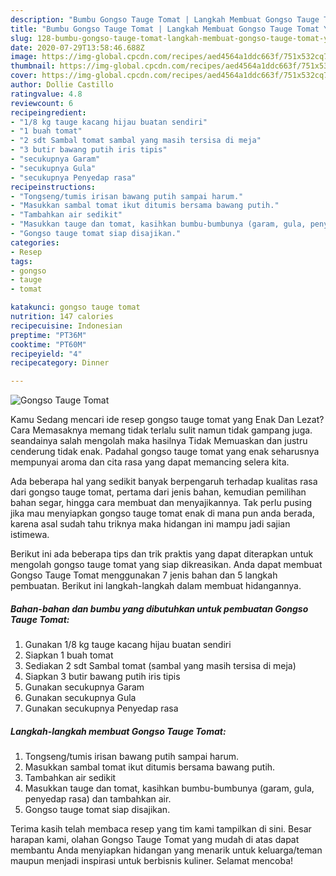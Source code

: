 ```yaml
---
description: "Bumbu Gongso Tauge Tomat | Langkah Membuat Gongso Tauge Tomat Yang Enak Banget"
title: "Bumbu Gongso Tauge Tomat | Langkah Membuat Gongso Tauge Tomat Yang Enak Banget"
slug: 128-bumbu-gongso-tauge-tomat-langkah-membuat-gongso-tauge-tomat-yang-enak-banget
date: 2020-07-29T13:58:46.688Z
image: https://img-global.cpcdn.com/recipes/aed4564a1ddc663f/751x532cq70/gongso-tauge-tomat-foto-resep-utama.jpg
thumbnail: https://img-global.cpcdn.com/recipes/aed4564a1ddc663f/751x532cq70/gongso-tauge-tomat-foto-resep-utama.jpg
cover: https://img-global.cpcdn.com/recipes/aed4564a1ddc663f/751x532cq70/gongso-tauge-tomat-foto-resep-utama.jpg
author: Dollie Castillo
ratingvalue: 4.8
reviewcount: 6
recipeingredient:
- "1/8 kg tauge kacang hijau buatan sendiri"
- "1 buah tomat"
- "2 sdt Sambal tomat sambal yang masih tersisa di meja"
- "3 butir bawang putih iris tipis"
- "secukupnya Garam"
- "secukupnya Gula"
- "secukupnya Penyedap rasa"
recipeinstructions:
- "Tongseng/tumis irisan bawang putih sampai harum."
- "Masukkan sambal tomat ikut ditumis bersama bawang putih."
- "Tambahkan air sedikit"
- "Masukkan tauge dan tomat, kasihkan bumbu-bumbunya (garam, gula, penyedap rasa) dan tambahkan air."
- "Gongso tauge tomat siap disajikan."
categories:
- Resep
tags:
- gongso
- tauge
- tomat

katakunci: gongso tauge tomat 
nutrition: 147 calories
recipecuisine: Indonesian
preptime: "PT36M"
cooktime: "PT60M"
recipeyield: "4"
recipecategory: Dinner

---
```



![Gongso Tauge Tomat](https://img-global.cpcdn.com/recipes/aed4564a1ddc663f/751x532cq70/gongso-tauge-tomat-foto-resep-utama.jpg)

Kamu Sedang mencari ide resep gongso tauge tomat yang Enak Dan Lezat? Cara Memasaknya memang tidak terlalu sulit namun tidak gampang juga. seandainya salah mengolah maka hasilnya Tidak Memuaskan dan justru cenderung tidak enak. Padahal gongso tauge tomat yang enak seharusnya mempunyai aroma dan cita rasa yang dapat memancing selera kita.

Ada beberapa hal yang sedikit banyak berpengaruh terhadap kualitas rasa dari gongso tauge tomat, pertama dari jenis bahan, kemudian pemilihan bahan segar, hingga cara membuat dan menyajikannya. Tak perlu pusing jika mau menyiapkan gongso tauge tomat enak di mana pun anda berada, karena asal sudah tahu triknya maka hidangan ini mampu jadi sajian istimewa.




Berikut ini ada beberapa tips dan trik praktis yang dapat diterapkan untuk mengolah gongso tauge tomat yang siap dikreasikan. Anda dapat membuat Gongso Tauge Tomat menggunakan 7 jenis bahan dan 5 langkah pembuatan. Berikut ini langkah-langkah dalam membuat hidangannya.

<!--inarticleads1-->

##### Bahan-bahan dan bumbu yang dibutuhkan untuk pembuatan Gongso Tauge Tomat:

1. Gunakan 1/8 kg tauge kacang hijau buatan sendiri
1. Siapkan 1 buah tomat
1. Sediakan 2 sdt Sambal tomat (sambal yang masih tersisa di meja)
1. Siapkan 3 butir bawang putih iris tipis
1. Gunakan secukupnya Garam
1. Gunakan secukupnya Gula
1. Gunakan secukupnya Penyedap rasa




<!--inarticleads2-->

##### Langkah-langkah membuat Gongso Tauge Tomat:

1. Tongseng/tumis irisan bawang putih sampai harum.
1. Masukkan sambal tomat ikut ditumis bersama bawang putih.
1. Tambahkan air sedikit
1. Masukkan tauge dan tomat, kasihkan bumbu-bumbunya (garam, gula, penyedap rasa) dan tambahkan air.
1. Gongso tauge tomat siap disajikan.




Terima kasih telah membaca resep yang tim kami tampilkan di sini. Besar harapan kami, olahan Gongso Tauge Tomat yang mudah di atas dapat membantu Anda menyiapkan hidangan yang menarik untuk keluarga/teman maupun menjadi inspirasi untuk berbisnis kuliner. Selamat mencoba!
